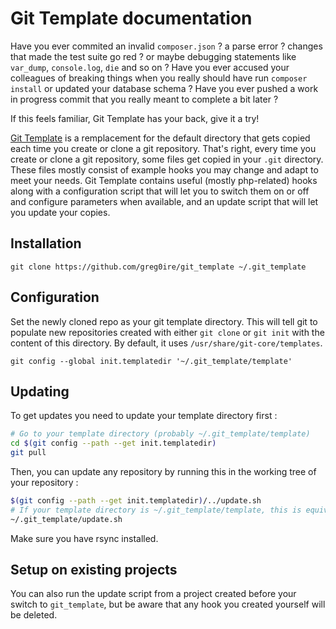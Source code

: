 # Git Template documentation

Have you ever  commited an invalid `composer.json` ? a parse error ? changes that
 made the test suite go red ? or maybe debugging statements like
`var_dump`, `console.log`, `die` and so on ?
Have you ever accused your colleagues of breaking things when you really should
have run `composer install` or updated your database schema ?
Have you ever pushed a work in progress commit that you really meant to complete
a bit later ?

If this feels familiar, Git Template has your back, give it a try!

[Git Template][0] is a remplacement for the default directory that gets copied
each time you create or clone a git repository. That's right, every time you
create or clone a git repository, some files get copied in your `.git` directory.
These files mostly consist of example hooks you may change and adapt to meet your
needs.
Git Template contains useful (mostly php-related) hooks along with a configuration
script that will let you to switch them on or off and configure parameters when
available, and an update script that will let you update your copies.

## Installation

    git clone https://github.com/greg0ire/git_template ~/.git_template

## Configuration

Set the newly cloned repo as your git template directory. This will tell git to
populate new repositories created with either `git clone` or `git init` with
the content of this directory. By default, it uses `/usr/share/git-core/templates`.

    git config --global init.templatedir '~/.git_template/template'

## Updating

To get updates you need to update your template directory first :

```sh
# Go to your template directory (probably ~/.git_template/template)
cd $(git config --path --get init.templatedir)
git pull
```

Then, you can update any repository by running this in the working tree of your
repository :

```sh
$(git config --path --get init.templatedir)/../update.sh
# If your template directory is ~/.git_template/template, this is equivalent to :
~/.git_template/update.sh
```

Make sure you have rsync installed.

## Setup on existing projects

You can also run the update script from a project created before your switch
to `git_template`, but be aware that any hook you created yourself will be deleted.

[0]: https://github.com/greg0ire/git_template
